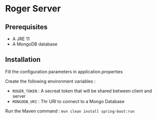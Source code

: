 # Roger Server

## Prerequisites

- A JRE 11
- A MongoDB database

## Installation

Fill the configuration parameters in application.properties

Create the following environment variables :
- `ROGER_TOKEN` : A secreat token that will be shared between client and server
- `MONGODB_URI` : Thr URI to connect to a Mongo Database

Run the Maven command : `mvn clean install spring-boot:run`
